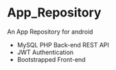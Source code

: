 # App_Repository
An App Repository for android  
  - MySQL PHP Back-end REST API 
  - JWT Authentication 
  - Bootstrapped Front-end
